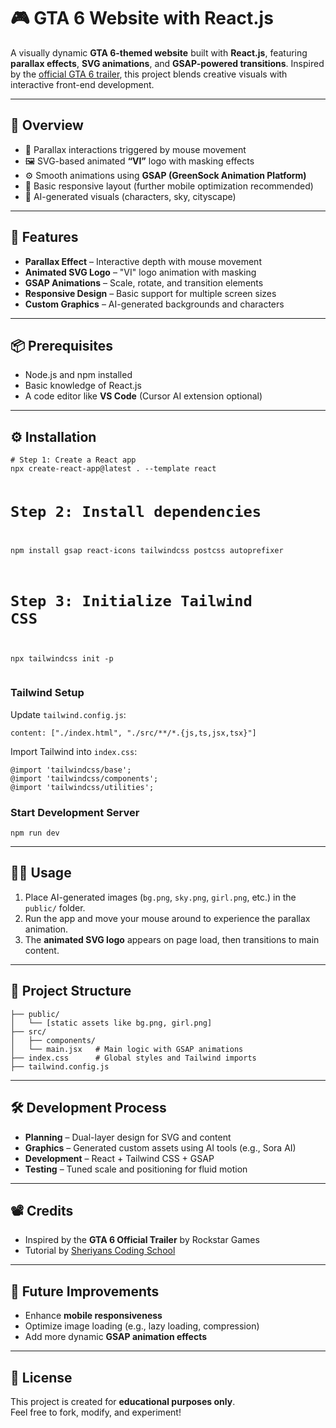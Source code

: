 <h1>🎮 GTA 6 Website with React.js</h1>

<p>A visually dynamic <strong>GTA 6-themed website</strong> built with <strong>React.js</strong>, featuring <strong>parallax effects</strong>, <strong>SVG animations</strong>, and <strong>GSAP-powered transitions</strong>. Inspired by the 
<a href="https://www.youtube.com/watch?v=tccIAsqFgG0&t=5081s" target="_blank">official GTA 6 trailer</a>, this project blends creative visuals with interactive front-end development.</p>

<hr />

<h2>🚀 Overview</h2>
<ul>
  <li>🎯 Parallax interactions triggered by mouse movement</li>
  <li>🖼️ SVG-based animated <strong>“VI”</strong> logo with masking effects</li>
  <li>⚙️ Smooth animations using <strong>GSAP (GreenSock Animation Platform)</strong></li>
  <li>📱 Basic responsive layout (further mobile optimization recommended)</li>
  <li>🎨 AI-generated visuals (characters, sky, cityscape)</li>
</ul>

<hr />

<h2>🧰 Features</h2>
<ul>
  <li><strong>Parallax Effect</strong> – Interactive depth with mouse movement</li>
  <li><strong>Animated SVG Logo</strong> – "VI" logo animation with masking</li>
  <li><strong>GSAP Animations</strong> – Scale, rotate, and transition elements</li>
  <li><strong>Responsive Design</strong> – Basic support for multiple screen sizes</li>
  <li><strong>Custom Graphics</strong> – AI-generated backgrounds and characters</li>
</ul>

<hr />

<h2>📦 Prerequisites</h2>
<ul>
  <li>Node.js and npm installed</li>
  <li>Basic knowledge of React.js</li>
  <li>A code editor like <strong>VS Code</strong> (Cursor AI extension optional)</li>
</ul>

<hr />

<h2>⚙️ Installation</h2>
<pre><code># Step 1: Create a React app
npx create-react-app@latest . --template react

# Step 2: Install dependencies
npm install gsap react-icons tailwindcss postcss autoprefixer

# Step 3: Initialize Tailwind CSS
npx tailwindcss init -p
</code></pre>

<h3>Tailwind Setup</h3>
<p>Update <code>tailwind.config.js</code>:</p>
<pre><code>content: ["./index.html", "./src/**/*.{js,ts,jsx,tsx}"]</code></pre>

<p>Import Tailwind into <code>index.css</code>:</p>
<pre><code>@import 'tailwindcss/base';
@import 'tailwindcss/components';
@import 'tailwindcss/utilities';</code></pre>

<h3>Start Development Server</h3>
<pre><code>npm run dev</code></pre>

<hr />

<h2>🧑‍💻 Usage</h2>
<ol>
  <li>Place AI-generated images (<code>bg.png</code>, <code>sky.png</code>, <code>girl.png</code>, etc.) in the <code>public/</code> folder.</li>
  <li>Run the app and move your mouse around to experience the parallax animation.</li>
  <li>The <strong>animated SVG logo</strong> appears on page load, then transitions to main content.</li>
</ol>

<hr />

<h2>📁 Project Structure</h2>
<pre><code>├── public/
│   └── [static assets like bg.png, girl.png]
├── src/
│   ├── components/
│   └── main.jsx   # Main logic with GSAP animations
├── index.css      # Global styles and Tailwind imports
├── tailwind.config.js
</code></pre>

<hr />

<h2>🛠️ Development Process</h2>
<ul>
  <li><strong>Planning</strong> – Dual-layer design for SVG and content</li>
  <li><strong>Graphics</strong> – Generated custom assets using AI tools (e.g., Sora AI)</li>
  <li><strong>Development</strong> – React + Tailwind CSS + GSAP</li>
  <li><strong>Testing</strong> – Tuned scale and positioning for fluid motion</li>
</ul>

<hr />

<h2>📽️ Credits</h2>
<ul>
  <li>Inspired by the <strong>GTA 6 Official Trailer</strong> by Rockstar Games</li>
  <li>Tutorial by <a href="https://www.youtube.com/watch?v=tccIAsqFgG0&t=5081s" target="_blank">Sheriyans Coding School</a></li>
</ul>

<hr />

<h2>🔮 Future Improvements</h2>
<ul>
  <li>Enhance <strong>mobile responsiveness</strong></li>
  <li>Optimize image loading (e.g., lazy loading, compression)</li>
  <li>Add more dynamic <strong>GSAP animation effects</strong></li>
</ul>

<hr />

<h2>📄 License</h2>
<p>This project is created for <strong>educational purposes only</strong>.<br />Feel free to fork, modify, and experiment!</p>
